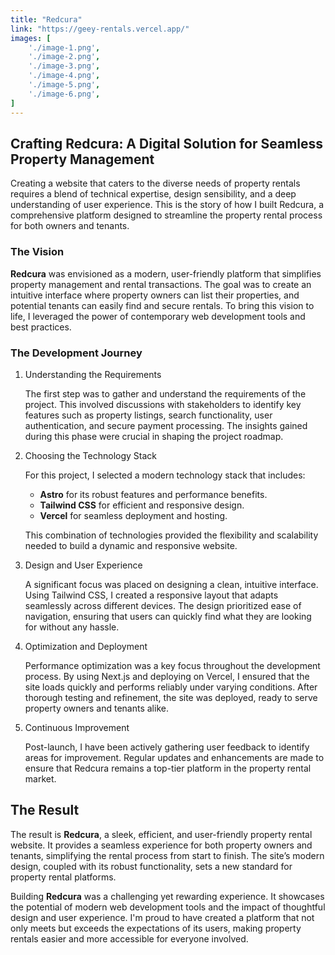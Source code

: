 ```yaml
---
title: "Redcura"
link: "https://geey-rentals.vercel.app/"
images: [
    './image-1.png',
    './image-2.png',
    './image-3.png',
    './image-4.png',
    './image-5.png',
    './image-6.png',
]
---
```


## Crafting Redcura: A Digital Solution for Seamless Property Management
Creating a website that caters to the diverse needs of property rentals requires a blend of technical expertise, design sensibility, and a deep understanding of user experience. This is the story of how I built Redcura, a comprehensive platform designed to streamline the property rental process for both owners and tenants.

### The Vision
**Redcura** was envisioned as a modern, user-friendly platform that simplifies property management and rental transactions. The goal was to create an intuitive interface where property owners can list their properties, and potential tenants can easily find and secure rentals. To bring this vision to life, I leveraged the power of contemporary web development tools and best practices.

### The Development Journey
1. Understanding the Requirements

    The first step was to gather and understand the requirements of the project. This involved discussions with stakeholders to identify key features such as property listings, search functionality, user authentication, and secure payment processing. The insights gained during this phase were crucial in shaping the project roadmap.

2. Choosing the Technology Stack

    For this project, I selected a modern technology stack that includes:

    - **Astro** for its robust features and performance benefits.
    - **Tailwind CSS** for efficient and responsive design.
    - **Vercel** for seamless deployment and hosting.
    
    This combination of technologies provided the flexibility and scalability needed to build a dynamic and responsive website.

3. Design and User Experience
    
    A significant focus was placed on designing a clean, intuitive interface. Using Tailwind CSS, I created a responsive layout that adapts seamlessly across different devices. The design prioritized ease of navigation, ensuring that users can quickly find what they are looking for without any hassle.

5. Optimization and Deployment
    
    Performance optimization was a key focus throughout the development process. By using Next.js and deploying on Vercel, I ensured that the site loads quickly and performs reliably under varying conditions. After thorough testing and refinement, the site was deployed, ready to serve property owners and tenants alike.

6. Continuous Improvement
    
    Post-launch, I have been actively gathering user feedback to identify areas for improvement. Regular updates and enhancements are made to ensure that Redcura remains a top-tier platform in the property rental market.

## The Result
The result is **Redcura**, a sleek, efficient, and user-friendly property rental website. It provides a seamless experience for both property owners and tenants, simplifying the rental process from start to finish. The site’s modern design, coupled with its robust functionality, sets a new standard for property rental platforms.

Building **Redcura** was a challenging yet rewarding experience. It showcases the potential of modern web development tools and the impact of thoughtful design and user experience. I'm proud to have created a platform that not only meets but exceeds the expectations of its users, making property rentals easier and more accessible for everyone involved.